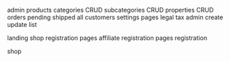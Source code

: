 admin
  products
    categories CRUD
    subcategories CRUD
    properties CRUD
  orders
    pending
    shipped
    all
  customers
  settings
    pages
    legal
    tax
  admin
    create
    update
    list

landing
  shop
    registration
    pages
  affiliate
    registration
    pages
  registration

shop


